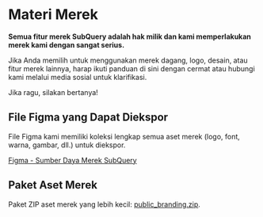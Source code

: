 # Materi Merek

**Semua fitur merek SubQuery adalah hak milik dan kami memperlakukan merek kami dengan sangat serius.**

Jika Anda memilih untuk menggunakan merek dagang, logo, desain, atau fitur merek lainnya, harap ikuti panduan di sini dengan cermat atau hubungi kami melalui media sosial untuk klarifikasi.

Jika ragu, silakan bertanya!

## File Figma yang Dapat Diekspor

File Figma kami memiliki koleksi lengkap semua aset merek (logo, font, warna, gambar, dll.) untuk diekspor.

[Figma - Sumber Daya Merek SubQuery](https://www.figma.com/file/AaCXaOcElrlbxq8fz39sJU/SubQuery-Brand-Resources?node-id=3%3A2)

## Paket Aset Merek

Paket ZIP aset merek yang lebih kecil: [public_branding.zip](https://static.subquery.network/public_branding.zip).